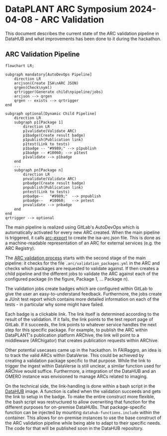 # DataPLANT ARC Symposium 2024-04-08 - ARC Validation

This document describes the current state of the ARC validation pipeline in DataHUB and what improvements has been done to it during the hackathon. 

## ARC Validation Pipeline

```mermaid
flowchart LR;

subgraph mandatory[AutoDevOps Pipeline]
    direction LR
    arcjson(Create ISA\nARC JSON)
    qrgen(Check\nyml)
    qrtrigger(Generate child\npipeline/jobs)
    arcjson --> qrgen
    qrgen -- exists --> qrtrigger
end

subgraph optional[Dynamic Child Pipeline]
    direction LR
    subgraph p1[Package 1]
        direction LR
        p1validate(Validate ARC)
        p1badge(Create result badge)
        p1publish(Publication link)
        p1test(Link to tests)
        p1badge -- "#9989;" --> p1publish
        p1badge -- #10060; --> p1test
        p1validate --> p1badge
    end
    ...
    subgraph pn[Package n]
        direction LR
        pnvalidate(Validate ARC)
        pnbadge(Create result badge)
        pnpublish(Publication link)
        pntest(Link to tests)
        pnbadge--   "#9989;"  --> pnpublish
        pnbadge--   #10060;   --> pntest
        pnvalidate --> pnbadge
    end
end
qrtrigger --> optional

```

The main pipeline is realized using GitLab's AutoDevOps which is automatically activated for every new ARC created. When the main pipeline is triggered, it calls [arc-export](https://github.com/nfdi4plants/arc-export) to create the isa-arc.json file. This is done as a machine-readable representation of an ARC for external services (e.g. the ARC Registry).

The [ARC validation process](https://github.com/nfdi4plants/ARC-specification/blob/validation-specs/ARC%20specification.md#mechanisms-for-arc-quality-control) starts with the second stage of the main pipeline: it checks for the file `.arc/validation_packages.yml` in the ARC and checks which packages are requested to validate against. If then creates a child pipeline and the different jobs to validate the ARC against each of the configured package (in the figure, Package 1, ... Package n).

The validation jobs create badges which are configured within GitLab to give the user an easy-to-understand feedback. Furthermore, the jobs create a JUnit test report which contains more detailed information on each of the tests - in particular why some might have failed.

Each badge is a clickable link. The link itself is determined according to the result of the validation. If it fails, the link points to the test report page of GitLab. If it succeeds, the link points to whatever service handles the next step for this specific package. For example, to publish the ARC within DataPLANT's publication platform ARChive, the link will point to a middleware (ARChigator) that creates publication requests within ARChive.

Other potential usecases came up in the hackathon. In FAIRaggro, an idea is to track the valid ARCs within DataVerse. This could be achieved by creating a validation package specific to that purpose. While the link to trigger the ingest within DataVerse is still unclear, a similar function used for ARChive would suffice. Furthermore, a integration of the DataHUB and an OMERO instance was envisioned to manage ARCs related to imaging.

On the technical side, the link-handling is done within a bash script in the [DataHUB](https://github.com/nfdi4plants/DataHUB) image. A function is called when the validation succeeds and gets the link to setup in the badge. To make the entire construct more flexible, the bash script was restructured to allow overwriting that function for the different purposes for on-premise DataHUBs. That package-specific function can be injected by mounting `datahub-functions.include` within the container. This allows for on-premise instances to use the base construct of the ARC validation pipeline while being able to adapt to their specific needs. The code for that will be published soon in the DataHUB repository.
